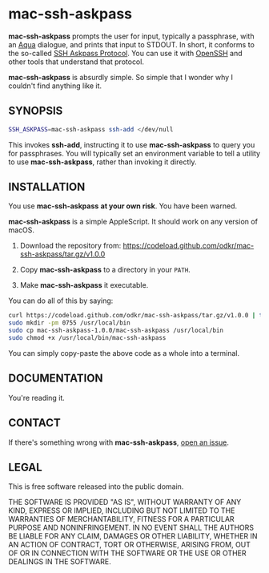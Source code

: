 # mac-ssh-askpass

**mac-ssh-askpass** prompts the user for input, typically a passphrase,
with an [Aqua](https://en.wikipedia.org/wiki/Aqua_(user_interface)) dialogue,
and prints that input to STDOUT. In short, it conforms to the so-called
[SSH Askpass Protocol](https://man.openbsd.org/ssh-add). You can use it with
[OpenSSH](https://www.openssh.com/) and other tools that understand that
protocol.

**mac-ssh-askpass** is absurdly simple. So simple that I wonder why I couldn't
find anything like it.

## SYNOPSIS

```sh
SSH_ASKPASS=mac-ssh-askpass ssh-add </dev/null
```

This invokes **ssh-add**, instructing it to use **mac-ssh-askpass** to query
you for passphrases. You will typically set an environment variable to
tell a utility to use **mac-ssh-askpass**, rather than invoking it directly.

## INSTALLATION

You use **mac-ssh-askpass** **at your own risk**. You have been warned.

**mac-ssh-askpass** is a simple AppleScript.
It should work on any version of macOS.

1. Download the repository from:
   <https://codeload.github.com/odkr/mac-ssh-askpass/tar.gz/v1.0.0>

2. Copy **mac-ssh-askpass** to a directory in your `PATH`.

3. Make **mac-ssh-askpass** it executable.

You can do all of this by saying:

```sh
curl https://codeload.github.com/odkr/mac-ssh-askpass/tar.gz/v1.0.0 | tar -xz
sudo mkdir -pm 0755 /usr/local/bin
sudo cp mac-ssh-askpass-1.0.0/mac-ssh-askpass /usr/local/bin
sudo chmod +x /usr/local/bin/mac-ssh-askpass
```

You can simply copy-paste the above code as a whole into a terminal.

## DOCUMENTATION

You're reading it.


## CONTACT

If there's something wrong with **mac-ssh-askpass**,
[open an issue](https://github.com/odkr/mac-ssh-askpass/issues).


## LEGAL

This is free software released into the public domain.

THE SOFTWARE IS PROVIDED "AS IS", WITHOUT WARRANTY OF ANY KIND,
EXPRESS OR IMPLIED, INCLUDING BUT NOT LIMITED TO THE WARRANTIES OF
MERCHANTABILITY, FITNESS FOR A PARTICULAR PURPOSE AND NONINFRINGEMENT.
IN NO EVENT SHALL THE AUTHORS BE LIABLE FOR ANY CLAIM, DAMAGES OR
OTHER LIABILITY, WHETHER IN AN ACTION OF CONTRACT, TORT OR OTHERWISE,
ARISING FROM, OUT OF OR IN CONNECTION WITH THE SOFTWARE OR THE USE OR
OTHER DEALINGS IN THE SOFTWARE.
